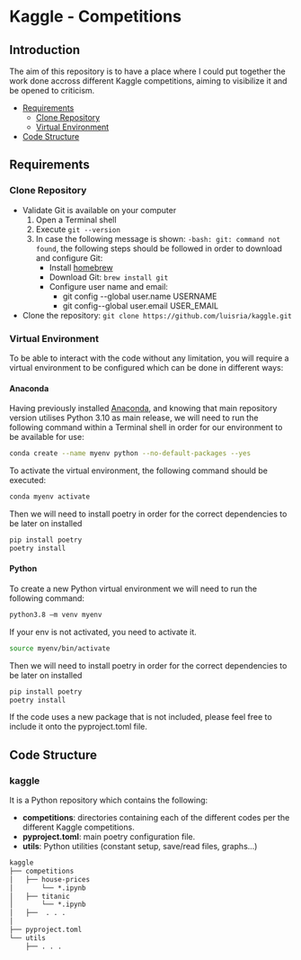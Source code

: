 # Kaggle - Competitions
## Introduction
The aim of this repository is to have a place where I could put together the work done accross different Kaggle competitions, aiming to visibilize it and be opened to criticism.
- [Requirements](#requirements)
    * [Clone Repository](#clone)
    * [Virtual Environment](#venv)
- [Code Structure](#code_struct)

## Requirements <a name="requirements"></a>
### Clone Repository <a name="clone"></a>
- Validate Git is available on your computer
    1. Open a Terminal shell
    2. Execute `git --version`
    3. In case the following message is shown: `-bash: git: command not found`, the following steps should be followed in order to download and configure Git:
        - Install [homebrew](https://brew.sh/)
        - Download Git: `brew install git`
        - Configure user name and email:
            * git config --global user.name USERNAME
            * git config--global user.email USER_EMAIL
- Clone the repository: `git clone https://github.com/luisria/kaggle.git`
### Virtual Environment <a name="venv"></a>
To be able to interact with the code without any limitation, you will require a virtual environment to be configured which can be done in different ways:
#### **Anaconda**
Having previously installed [Anaconda](https://docs.anaconda.com/free/anaconda/install/index.html), and knowing that main repository version utilises Python 3.10 as main release, we will need to run the following command within a Terminal shell in order for our environment to be available for use:
```bash
conda create --name myenv python --no-default-packages --yes
```

To activate the virtual environment, the following command should be executed:
```bash
conda myenv activate
```

Then we will need to install poetry in order for the correct dependencies to be later on installed
```bash
pip install poetry
poetry install
```

#### **Python**
To create a new Python virtual environment we will need to run the following command:
```bash
python3.8 –m venv myenv
```

If your env is not activated, you need to activate it.
```bash
source myenv/bin/activate
```

Then we will need to install poetry in order for the correct dependencies to be later on installed
```bash
pip install poetry
poetry install
```

If the code uses a new package that is not included, please feel free to include it onto the pyproject.toml file.

## Code Structure <a name="code_struct"></a>
### kaggle
It is a Python repository which contains the following:
- **competitions**: directories containing each of the different codes per the different Kaggle competitions.
- **pyproject.toml**: main poetry configuration file.
- **utils**: Python utilities (constant setup, save/read files, graphs...)
```txt
kaggle
├── competitions
│   ├── house-prices
│       └── *.ipynb
│   ├── titanic
│       └── *.ipynb
│   ├──  . . .
│
├── pyproject.toml
└── utils
    ├── . . .
```

